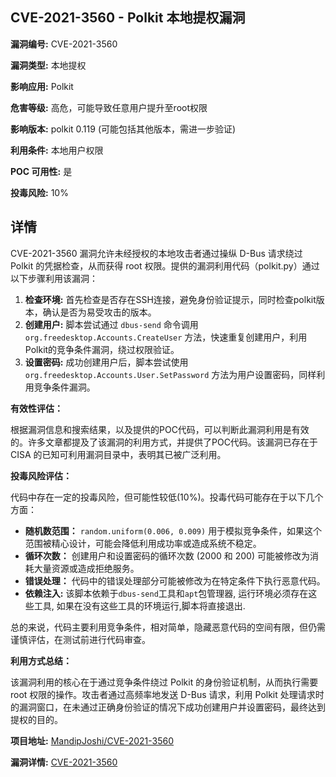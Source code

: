 ## CVE-2021-3560 - Polkit 本地提权漏洞

**漏洞编号:** CVE-2021-3560

**漏洞类型:** 本地提权

**影响应用:** Polkit

**危害等级:** 高危，可能导致任意用户提升至root权限

**影响版本:** polkit 0.119 (可能包括其他版本，需进一步验证)

**利用条件:** 本地用户权限

**POC 可用性:** 是

**投毒风险:** 10%

## 详情

CVE-2021-3560 漏洞允许未经授权的本地攻击者通过操纵 D-Bus 请求绕过 Polkit 的凭据检查，从而获得 root 权限。提供的漏洞利用代码（polkit.py）通过以下步骤利用该漏洞：

1.  **检查环境:** 首先检查是否存在SSH连接，避免身份验证提示，同时检查polkit版本，确认是否为易受攻击的版本。
2.  **创建用户:** 脚本尝试通过 `dbus-send` 命令调用 `org.freedesktop.Accounts.CreateUser` 方法，快速重复创建用户，利用Polkit的竞争条件漏洞，绕过权限验证。
3.  **设置密码:** 成功创建用户后，脚本尝试使用 `org.freedesktop.Accounts.User.SetPassword` 方法为用户设置密码，同样利用竞争条件漏洞。

**有效性评估：**

根据漏洞信息和搜索结果，以及提供的POC代码，可以判断此漏洞利用是有效的。许多文章都提及了该漏洞的利用方式，并提供了POC代码。该漏洞已存在于 CISA 的已知可利用漏洞目录中，表明其已被广泛利用。

**投毒风险评估：**

代码中存在一定的投毒风险，但可能性较低(10%)。投毒代码可能存在于以下几个方面：

*   **随机数范围：** `random.uniform(0.006, 0.009)` 用于模拟竞争条件，如果这个范围被精心设计，可能会降低利用成功率或造成系统不稳定。
*   **循环次数：** 创建用户和设置密码的循环次数 (2000 和 200) 可能被修改为消耗大量资源或造成拒绝服务。
*   **错误处理：** 代码中的错误处理部分可能被修改为在特定条件下执行恶意代码。
*  **依赖注入:** 该脚本依赖于`dbus-send`工具和`apt`包管理器, 运行环境必须存在这些工具, 如果在没有这些工具的环境运行,脚本将直接退出.

总的来说，代码主要利用竞争条件，相对简单，隐藏恶意代码的空间有限，但仍需谨慎评估，在测试前进行代码审查。

**利用方式总结：**

该漏洞利用的核心在于通过竞争条件绕过 Polkit 的身份验证机制，从而执行需要 root 权限的操作。攻击者通过高频率地发送 D-Bus 请求，利用 Polkit 处理请求时的漏洞窗口，在未通过正确身份验证的情况下成功创建用户并设置密码，最终达到提权的目的。

**项目地址:** [MandipJoshi/CVE-2021-3560](https://github.com/MandipJoshi/CVE-2021-3560)

**漏洞详情:** [CVE-2021-3560](https://nvd.nist.gov/vuln/detail/CVE-2021-3560)